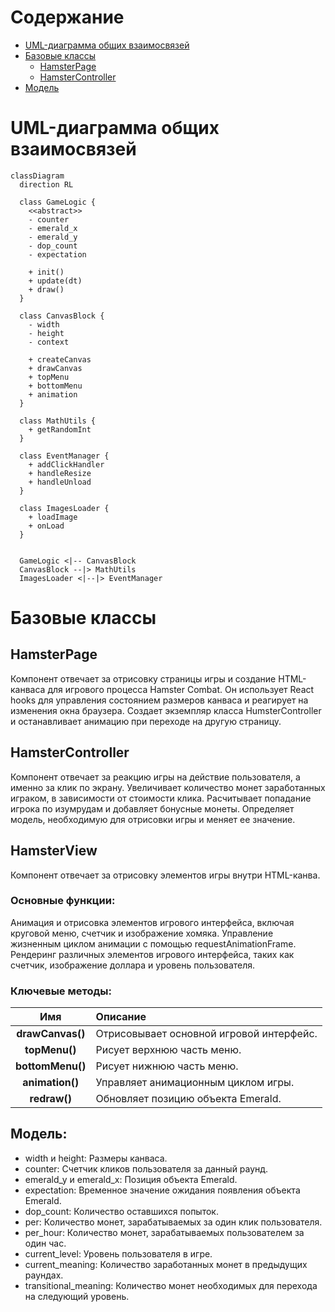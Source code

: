# Содержание

- [UML-диаграмма общих взаимосвязей](#uml-диаграмма-общих-взаимосвязей)
- [Базовые классы](#базовые-классы)
  - [HamsterPage](#hamsterpage)
  - [HamsterController](#hamstercontroller)
- [Модель](#модель)

# UML-диаграмма общих взаимосвязей

```mermaid
classDiagram
  direction RL

  class GameLogic {
    <<abstract>>
    - counter
    - emerald_x
    - emerald_y
    - dop_count
   	- expectation

	+ init()
	+ update(dt)
	+ draw()
  }

  class CanvasBlock {
    - width
    - height
	- context

	+ createCanvas
	+ drawCanvas
	+ topMenu
	+ bottomMenu
	+ animation
  }

  class MathUtils {
    + getRandomInt
  }

  class EventManager {
    + addClickHandler
    + handleResize
    + handleUnload
  }

  class ImagesLoader {
    + loadImage
    + onLoad
  }


  GameLogic <|-- CanvasBlock
  CanvasBlock --|> MathUtils
  ImagesLoader <|--|> EventManager

```

# Базовые классы

## HamsterPage

Компонент отвечает за отрисовку страницы игры и создание HTML-канваса для игрового процесса Hamster Combat.
Он использует React hooks для управления состоянием размеров канваса и реагирует на изменения окна браузера. Создает экземпляр класса HumsterController и останавливает анимацию при переходе на другую страницу.

## HamsterController

Компонент отвечает за реакцию игры на действие пользователя, а именно за клик по экрану. Увеличивает количество монет заработанных играком, в зависимости от стоимости клика. Расчитывает попадание игрока по изумрудам и добавляет бонусные монеты.
Определяет модель, необходимую для отрисовки игры и меняет ее значение.

## HamsterView

Компонент отвечает за отрисовку элементов игры внутри HTML-канва.

### Основные функции:

Анимация и отрисовка элементов игрового интерфейса, включая круговой меню, счетчик и изображение хомяка.
Управление жизненным циклом анимации с помощью requestAnimationFrame.
Рендеринг различных элементов игрового интерфейса, таких как счетчик, изображение доллара и уровень пользователя.

### Ключевые методы:

|        Имя         | Описание                                        |
| :----------------: | :---------------------------------------------- |
|  **drawCanvas()**  | Отрисовывает основной игровой интерфейс.        |
|   **topMenu()**    | Рисует верхнюю часть меню.                      |
|  **bottomMenu()**  | Рисует нижнюю часть меню.                       |
|  **animation()**   | Управляет анимационным циклом игры.             |
|    **redraw()**    | Обновляет позицию объекта Emerald.              |

## Модель:

- width и height: Размеры канваса.
- counter: Счетчик кликов пользователя за данный раунд.
- emerald_y и emerald_x: Позиция объекта Emerald.
- expectation: Временное значение ожидания появления объекта Emerald.
- dop_count: Количество оставшихся попыток.
- per: Количество монет, зарабатываемых за один клик пользователя.
- per_hour: Количество монет, зарабатываемых пользователем за один час.
- current_level: Уровень пользователя в игре.
- current_meaning: Количество заработанных монет в предыдущих раундах.
- transitional_meaning: Количество монет необходимых для перехода на следующий уровень.
